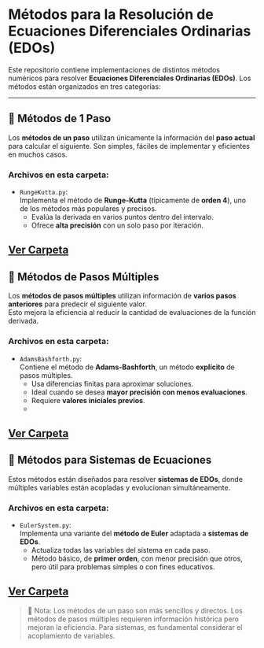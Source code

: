 # Métodos para la Resolución de Ecuaciones Diferenciales Ordinarias (EDOs)

Este repositorio contiene implementaciones de distintos métodos numéricos para resolver **Ecuaciones Diferenciales Ordinarias (EDOs)**. Los métodos están organizados en tres categorías:

---

## 📌 Métodos de 1 Paso

Los **métodos de un paso** utilizan únicamente la información del **paso actual** para calcular el siguiente. Son simples, fáciles de implementar y eficientes en muchos casos.

### Archivos en esta carpeta:

- `RungeKutta.py`:  
  Implementa el método de **Runge-Kutta** (típicamente de **orden 4**), uno de los métodos más populares y precisos.  
  - Evalúa la derivada en varios puntos dentro del intervalo.  
  - Ofrece **alta precisión** con un solo paso por iteración.

[Ver Carpeta](/T6_EcuacionesDiferenciales/Metodos_1_Paso/)
---

## 🔁 Métodos de Pasos Múltiples

Los **métodos de pasos múltiples** utilizan información de **varios pasos anteriores** para predecir el siguiente valor.  
Esto mejora la eficiencia al reducir la cantidad de evaluaciones de la función derivada.

### Archivos en esta carpeta:

- `AdamsBashforth.py`:  
  Contiene el método de **Adams-Bashforth**, un método **explícito** de pasos múltiples.  
  - Usa diferencias finitas para aproximar soluciones.  
  - Ideal cuando se desea **mayor precisión con menos evaluaciones**.  
  - Requiere **valores iniciales previos**.
  - 
[Ver Carpeta](/T6_EcuacionesDiferenciales/Metodos_Pasos_Multiples/)
---

## 🔗 Métodos para Sistemas de Ecuaciones

Estos métodos están diseñados para resolver **sistemas de EDOs**, donde múltiples variables están acopladas y evolucionan simultáneamente.

### Archivos en esta carpeta:

- `EulerSystem.py`:  
  Implementa una variante del **método de Euler** adaptada a **sistemas de EDOs**.  
  - Actualiza todas las variables del sistema en cada paso.  
  - Método básico, de **primer orden**, con menor precisión que otros, pero útil para problemas simples o con fines educativos.

[Ver Carpeta](/T6_EcuacionesDiferenciales/Metodos_Sistemas_Ecuaciones/)
---

> 📎 Nota: Los métodos de un paso son más sencillos y directos. Los métodos de pasos múltiples requieren información histórica pero mejoran la eficiencia. Para sistemas, es fundamental considerar el acoplamiento de variables.

